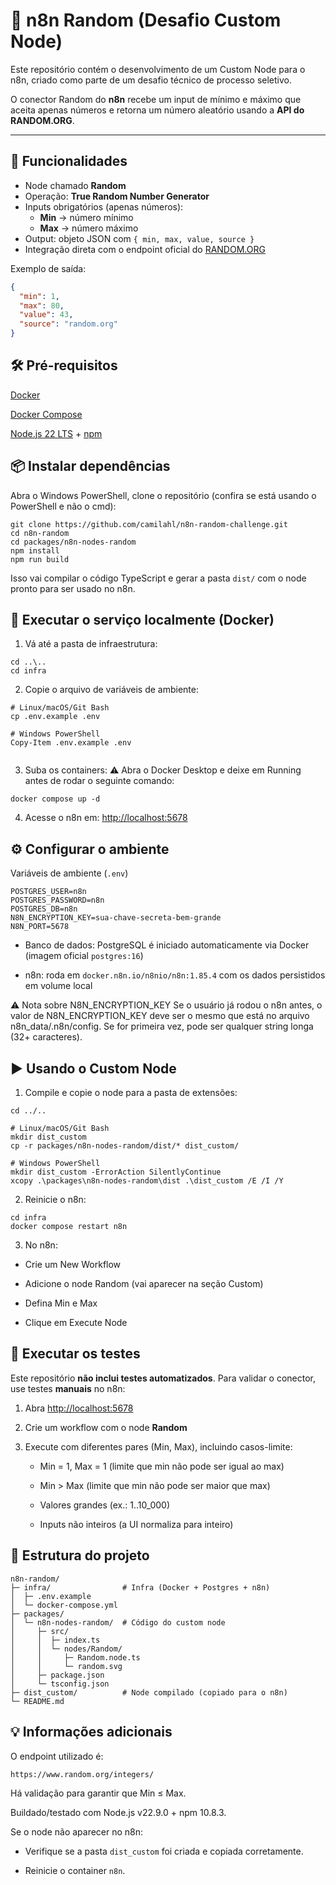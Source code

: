 # 🎲 n8n Random (Desafio Custom Node)
 
Este repositório contém o desenvolvimento de um Custom Node para o n8n, criado como parte de um desafio técnico de processo seletivo.

O conector Random do **n8n** recebe um input de mínimo e máximo que aceita apenas números e retorna um número aleatório usando a **API do RANDOM.ORG**. 

---

## 🚀 Funcionalidades

- Node chamado **Random**
- Operação: **True Random Number Generator**
- Inputs obrigatórios (apenas números):
  - **Min** → número mínimo
  - **Max** → número máximo
- Output: objeto JSON com `{ min, max, value, source }`
- Integração direta com o endpoint oficial do [RANDOM.ORG](https://www.random.org/integers/)

Exemplo de saída:

```json
{
  "min": 1,
  "max": 80,
  "value": 43,
  "source": "random.org"
}
```

## 🛠️ Pré-requisitos

[Docker](https://docs.docker.com/get-docker/)

[Docker Compose](https://docs.docker.com/compose/install/)

[Node.js 22 LTS](https://nodejs.org/en) + [npm](https://www.npmjs.com/)

## 📦 Instalar dependências

Abra o Windows PowerShell, clone o repositório (confira se está usando o PowerShell e não o cmd):

```
git clone https://github.com/camilahl/n8n-random-challenge.git
cd n8n-random
cd packages/n8n-nodes-random
npm install
npm run build
```

Isso vai compilar o código TypeScript e gerar a pasta `dist/` com o node pronto para ser usado no n8n.

## 🐳 Executar o serviço localmente (Docker)

1. Vá até a pasta de infraestrutura:
```
cd ..\..
cd infra
```

2. Copie o arquivo de variáveis de ambiente:
```
# Linux/macOS/Git Bash
cp .env.example .env

# Windows PowerShell
Copy-Item .env.example .env


```

3. Suba os containers:
⚠️ Abra o Docker Desktop e deixe em Running antes de rodar o seguinte comando:
```
docker compose up -d
```

4. Acesse o n8n em:
[http://localhost:5678](http://localhost:5678)

## ⚙️ Configurar o ambiente
Variáveis de ambiente (`.env`)
```
POSTGRES_USER=n8n
POSTGRES_PASSWORD=n8n
POSTGRES_DB=n8n
N8N_ENCRYPTION_KEY=sua-chave-secreta-bem-grande
N8N_PORT=5678
```
- Banco de dados: PostgreSQL é iniciado automaticamente via Docker (imagem oficial `postgres:16`)
  
- n8n: roda em `docker.n8n.io/n8nio/n8n:1.85.4` com os dados persistidos em volume local

⚠️ Nota sobre N8N_ENCRYPTION_KEY
Se o usuário já rodou o n8n antes, o valor de N8N_ENCRYPTION_KEY deve ser o mesmo que está no arquivo n8n_data/.n8n/config.
Se for primeira vez, pode ser qualquer string longa (32+ caracteres).

## ▶️ Usando o Custom Node

1. Compile e copie o node para a pasta de extensões:
```
cd ../..

# Linux/macOS/Git Bash
mkdir dist_custom
cp -r packages/n8n-nodes-random/dist/* dist_custom/

# Windows PowerShell
mkdir dist_custom -ErrorAction SilentlyContinue
xcopy .\packages\n8n-nodes-random\dist .\dist_custom /E /I /Y

```

2. Reinicie o n8n:
```
cd infra
docker compose restart n8n
```

3. No n8n:
- Crie um New Workflow
  
- Adicione o node Random (vai aparecer na seção Custom)
  
- Defina Min e Max
  
- Clique em Execute Node

## 🧪 Executar os testes

Este repositório **não inclui testes automatizados**. 
Para validar o conector, use testes **manuais** no n8n:

1) Abra [http://localhost:5678](http://localhost:5678)
   
3) Crie um workflow com o node **Random**
   
5) Execute com diferentes pares (Min, Max), incluindo casos-limite:
   - Min = 1, Max = 1 (limite que min não pode ser igual ao max)
     
   - Min > Max (limite que min não pode ser maior que max)
     
   - Valores grandes (ex.: 1..10_000)
     
   - Inputs não inteiros (a UI normaliza para inteiro)


## 📂 Estrutura do projeto
```
n8n-random/
├─ infra/                # Infra (Docker + Postgres + n8n)
│  ├─ .env.example
│  └─ docker-compose.yml
├─ packages/
│  └─ n8n-nodes-random/  # Código do custom node
│     ├─ src/
│     │  ├─ index.ts
│     │  └─ nodes/Random/
│     │     ├─ Random.node.ts
│     │     └─ random.svg
│     ├─ package.json
│     └─ tsconfig.json
├─ dist_custom/          # Node compilado (copiado para o n8n)
└─ README.md
```

## 💡 Informações adicionais

O endpoint utilizado é:
```
https://www.random.org/integers/
```

Há validação para garantir que Min ≤ Max.

Buildado/testado com Node.js v22.9.0 + npm 10.8.3.

Se o node não aparecer no n8n:

- Verifique se a pasta `dist_custom` foi criada e copiada corretamente.
  
- Reinicie o container `n8n`.
